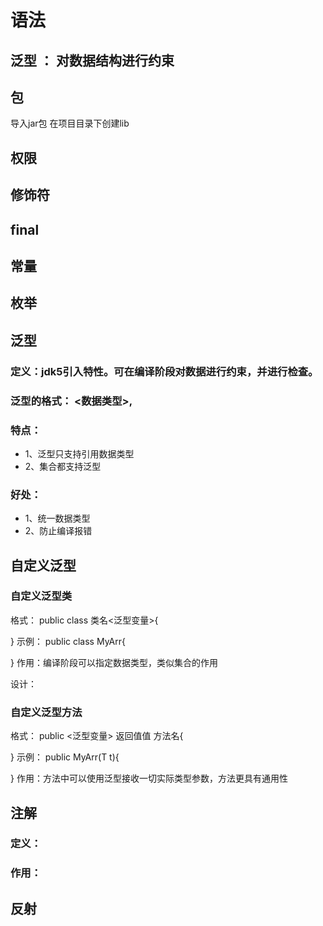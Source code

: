 # 语法

## 泛型 ： 对数据结构进行约束  
## 包
导入jar包 在项目目录下创建lib

## 权限

## 修饰符


## final

## 常量

## 枚举

## 泛型
### 定义：jdk5引入特性。可在编译阶段对数据进行约束，并进行检查。
### 泛型的格式： <数据类型>,
### 特点：
+ 1、泛型只支持引用数据类型
+ 2、集合都支持泛型
  
### 好处：
+ 1、统一数据类型
+ 2、防止编译报错

## 自定义泛型

### 自定义泛型类
格式：
public class 类名<泛型变量>{

} 
示例：
public class MyArr<T>{

} 
作用：编译阶段可以指定数据类型，类似集合的作用

设计：

### 自定义泛型方法
格式：
public <泛型变量> 返回值值 方法名{

} 
示例：
public <T> MyArr(T t){

} 
作用：方法中可以使用泛型接收一切实际类型参数，方法更具有通用性


## 注解
### 定义：
### 作用：

## 反射

